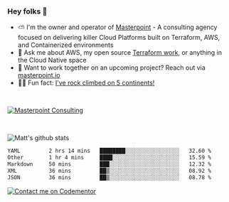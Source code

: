 

### Hey folks 👋



- ⛅️ I'm the owner and operator of [Masterpoint](https://masterpoint.io) - A consulting agency focused on delivering killer Cloud Platforms built on Terraform, AWS, and Containerized environments
- 💬 Ask me about AWS, my open source [Terraform work](https://github.com/masterpointio?q=terraform&type=&language=hcl), or anything in the Cloud Native space
- 🔨 Want to work together on an upcoming project? Reach out via [masterpoint.io](https://masterpoint.io)
- 🧗‍♂️ Fun fact: [I've rock climbed on 5 continents!](https://www.rockandice.com/videos/weekend-whippers/weekend-whipper-gunning-for-it-on-south-six-shooter/)

<br>


[![Masterpoint Consulting](https://masterpoint-public.s3.us-west-2.amazonaws.com/Logo-medium.png)](https://masterpoint.io)

<br>

![Matt's github stats](https://github-readme-stats.vercel.app/api?username=Gowiem&count_private=true&theme=cobalt&show_icons=true)

<!--START_SECTION:waka-->

```txt
YAML         2 hrs 14 mins   ████████░░░░░░░░░░░░░░░░░   32.60 %
Other        1 hr 4 mins     ████░░░░░░░░░░░░░░░░░░░░░   15.59 %
Markdown     50 mins         ███░░░░░░░░░░░░░░░░░░░░░░   12.32 %
XML          36 mins         ██▒░░░░░░░░░░░░░░░░░░░░░░   08.92 %
JSON         36 mins         ██▒░░░░░░░░░░░░░░░░░░░░░░   08.78 %
```

<!--END_SECTION:waka-->

[![Contact me on Codementor](https://www.codementor.io/m-badges/gowiem/find-me-on-cm-b.svg)](https://www.codementor.io/@gowiem?refer=badge)
